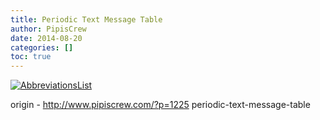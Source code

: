 ```yaml
---
title: Periodic Text Message Table
author: PipisCrew
date: 2014-08-20
categories: []
toc: true
---
```


[![](https://www.pipiscrew.com/wp-content/uploads/2014/08/AbbreviationsList.jpg "AbbreviationsList")](https://www.pipiscrew.com/wp-content/uploads/2014/08/AbbreviationsList.jpg)

origin - http://www.pipiscrew.com/?p=1225 periodic-text-message-table
